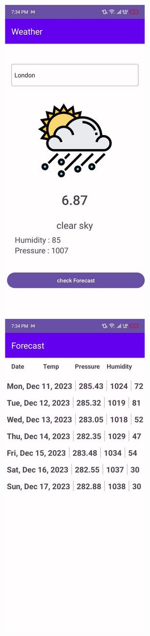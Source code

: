 ![screen_one](app/src/main/res/drawable/screen_one.jpg)
![screen_two](app/src/main/res/drawable/screen_two.jpg)